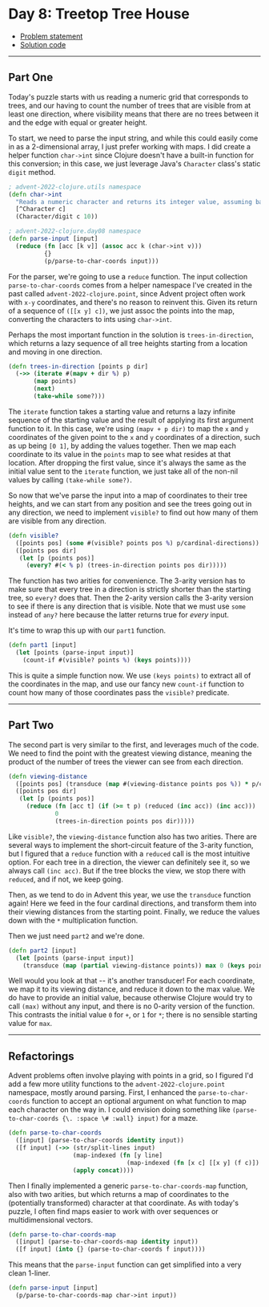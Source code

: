 # Day 8: Treetop Tree House

* [Problem statement](https://adventofcode.com/2022/day/8)
* [Solution code](https://github.com/abyala/advent-2022-clojure/blob/master/src/advent_2022_clojure/day08.clj)

---

## Part One

Today's puzzle starts with us reading a numeric grid that corresponds to trees, and our having to count the number of
trees that are visible from at least one direction, where visibility means that there are no trees between it and the
edge with equal or greater height.

To start, we need to parse the input string, and while this could easily come in as a 2-dimensional array, I just
prefer working with maps. I did create a helper function `char->int` since Clojure doesn't have a built-in function for
this conversion; in this case, we just leverage Java's `Character` class's static `digit` method.

```clojure
; advent-2022-clojure.utils namespace
(defn char->int
  "Reads a numeric character and returns its integer value, assuming base 10."
  [^Character c]
  (Character/digit c 10))

; advent-2022-clojure.day08 namespace
(defn parse-input [input]
  (reduce (fn [acc [k v]] (assoc acc k (char->int v)))
          {}
          (p/parse-to-char-coords input)))
```

For the parser, we're going to use a `reduce` function. The input collection `parse-to-char-coords` comes from a helper
namespace I've created in the past called `advent-2022-clojure.point`, since Advent project often work with `x-y`
coordinates, and there's no reason to reinvent this. Given its return of a sequence of `([[x y] c])`, we just assoc
the points into the map, converting the characters to ints using `char->int`.

Perhaps the most important function in the solution is `trees-in-direction`, which returns a lazy sequence of all tree
heights starting from a location and moving in one direction.

```clojure
(defn trees-in-direction [points p dir]
  (->> (iterate #(mapv + dir %) p)
       (map points)
       (next)
       (take-while some?)))
```

The `iterate` function takes a starting value and returns a lazy infinite sequence of the starting value and the result
of applying its first argument function to it. In this case, we're using `(mapv + p dir)` to map the `x` and `y`
coordinates of the given point to the `x` and `y` coordinates of a direction, such as up being `[0 1]`, by adding the
values together. Then we map each coordinate to its value in the `points` map to see what resides at that location.
After dropping the first value, since it's always the same as the initial value sent to the `iterate` function, we just
take all of the non-nil values by calling `(take-while some?)`.

So now that we've parse the input into a map of coordinates to their tree heights, and we can start from any position
and see the trees going out in any direction, we need to implement `visible?` to find out how many of them are visible
from any direction.

```clojure
(defn visible?
  ([points pos] (some #(visible? points pos %) p/cardinal-directions))
  ([points pos dir]
   (let [p (points pos)]
     (every? #(< % p) (trees-in-direction points pos dir)))))
```

The function has two arities for convenience. The 3-arity version has to make sure that every tree in a direction is
strictly shorter than the starting tree, so `every?` does that. Then the 2-arity version calls the 3-arity version to
see if there is any direction that is visible. Note that we must use `some` instead of `any?` here because the latter
returns true for _every_ input. 

It's time to wrap this up with our `part1` function.

```clojure
(defn part1 [input]
  (let [points (parse-input input)]
    (count-if #(visible? points %) (keys points))))
```

This is quite a simple function now. We use `(keys points)` to extract all of the coordinates in the map, and use our
fancy new `count-if` function to count how many of those coordinates pass the `visible?` predicate.

---

## Part Two

The second part is very similar to the first, and leverages much of the code. We need to find the point with the
greatest viewing distance, meaning the product of the number of trees the viewer can see from each direction.

```clojure
(defn viewing-distance
  ([points pos] (transduce (map #(viewing-distance points pos %)) * p/cardinal-directions))
  ([points pos dir]
   (let [p (points pos)]
     (reduce (fn [acc t] (if (>= t p) (reduced (inc acc)) (inc acc)))
             0
             (trees-in-direction points pos dir)))))
```

Like `visible?`, the `viewing-distance` function also has two arities. There are several ways to implement the
short-circuit feature of the 3-arity function, but I figured that a `reduce` function with a `reduced` call is the most
intuitive option. For each tree in a direction, the viewer can definitely see it, so we always call `(inc acc)`. But
if the tree blocks the view, we stop there with `reduced`, and if not, we keep going.

Then, as we tend to do in Advent this year, we use the `transduce` function again! Here we feed in the four cardinal
directions, and transform them into their viewing distances from the starting point. Finally, we reduce the values down
with the `*` multiplication function.

Then we just need `part2` and we're done.

```clojure
(defn part2 [input]
  (let [points (parse-input input)]
    (transduce (map (partial viewing-distance points)) max 0 (keys points))))
```

Well would you look at that -- it's another transducer! For each coordinate, we map it to its viewing distance, and
reduce it down to the max value. We do have to provide an initial value, because otherwise Clojure would try to call
`(max)` without any input, and there is no 0-arity version of the function. This contrasts the initial value `0` for
`+`, or `1` for `*`; there is no sensible starting value for `max`.

---

## Refactorings

Advent problems often involve playing with points in a grid, so I figured I'd add a few more utility functions to the
`advent-2022-clojure.point` namespace, mostly around parsing. First, I enhanced the `parse-to-char-coords` function to
accept an optional argument on what function to map each character on the way in. I could envision doing something
like `(parse-to-char-coords {\. :space \# :wall} input)` for a maze.

```clojure
(defn parse-to-char-coords
  ([input] (parse-to-char-coords identity input))
  ([f input] (->> (str/split-lines input)
                  (map-indexed (fn [y line]
                                 (map-indexed (fn [x c] [[x y] (f c)]) line)))
                  (apply concat))))
```

Then I finally implemented a generic `parse-to-char-coords-map` function, also with two arities, but which returns
a map of coordinates to the (potentially transformed) character at that coordinate. As with today's puzzle, I often
find maps easier to work with over sequences or multidimensional vectors.

```clojure
(defn parse-to-char-coords-map
  ([input] (parse-to-char-coords-map identity input))
  ([f input] (into {} (parse-to-char-coords f input))))
```

This means that the `parse-input` function can get simplified into a very clean 1-liner.

```clojure
(defn parse-input [input]
  (p/parse-to-char-coords-map char->int input))
```